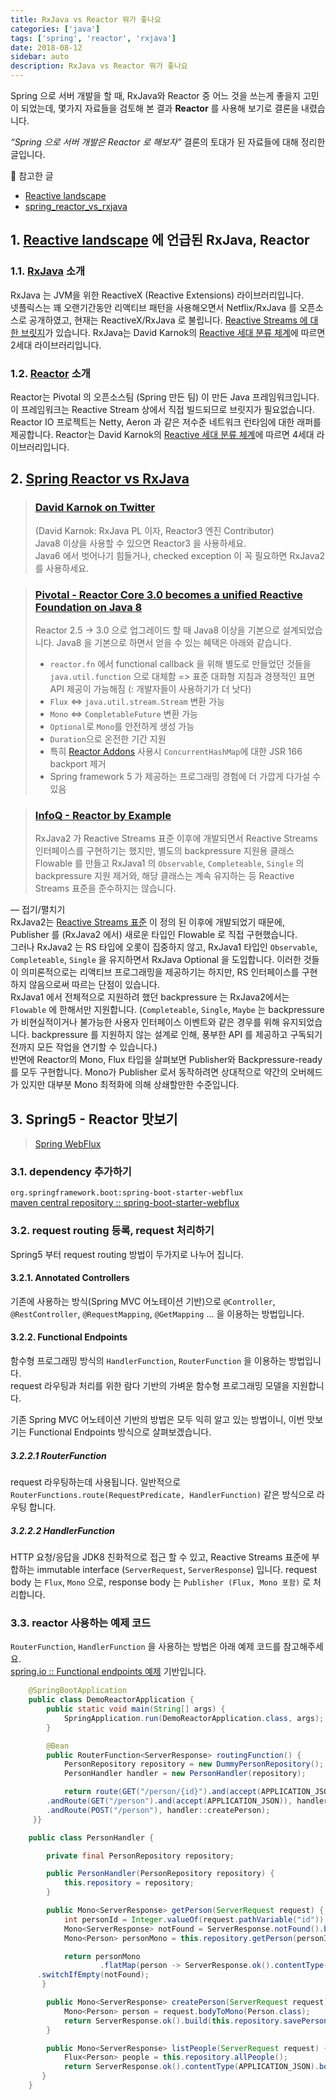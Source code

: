 ```yaml
---
title: RxJava vs Reactor 뭐가 좋나요
categories: ['java']
tags: ['spring', 'reactor', 'rxjava']
date: 2018-08-12
sidebar: auto
description: RxJava vs Reactor 뭐가 좋나요
---
```

Spring 으로 서버 개발을 할 때, RxJava와 Reactor 중 어느 것을 쓰는게 좋을지 고민이 되었는데, 몇가지 자료들을 검토해 본 결과 **Reactor** 를 사용해 보기로 결론을 내렸습니다.

_“Spring 으로 서버 개발은 Reactor 로 해보자”_ 결론의 토대가 된 자료들에 대해 정리한 글입니다.

📝 참고한 글

*   [Reactive landscape](https://spring.io/blog/2016/06/07/notes-on-reactive-programming-part-i-the-reactive-landscape)
*   [spring_reactor_vs_rxjava](https://www.reddit.com/r/java/comments/6acxe3/spring_reactor_vs_rxjava/)

## 1. [Reactive landscape](https://spring.io/blog/2016/06/07/notes-on-reactive-programming-part-i-the-reactive-landscape) 에 언급된 RxJava, Reactor

### 1.1. [RxJava](https://github.com/ReactiveX/RxJava/wiki) 소개

RxJava 는 JVM을 위한 ReactiveX (Reactive Extensions) 라이브러리입니다.  
넷플릭스는 꽤 오랜기간동안 리액티브 패턴을 사용해오면서 Netflix/RxJava 를 오픈소스로 공개하였고, 현재는 ReactiveX/RxJava 로 불립니다. [Reactive Streams 에 대한 브릿지](https://github.com/ReactiveX/RxJavaReactiveStreams)가 있습니다. RxJava는 David Karnok의 [Reactive 세대 분류 체계](https://akarnokd.blogspot.co.uk/2016/03/operator-fusion-part-1.html)에 따르면 2세대 라이브러리입니다.

### 1.2. [Reactor](https://projectreactor.io/) 소개

Reactor는 Pivotal 의 오픈소스팀 (Spring 만든 팀) 이 만든 Java 프레임워크입니다. 이 프레임워크는 Reactive Stream 상에서 직접 빌드되므로 브릿지가 필요없습니다. Reactor IO 프로젝트는 Netty, Aeron 과 같은 저수준 네트워크 런타임에 대한 래퍼를 제공합니다. Reactor는 David Karnok의 [Reactive 세대 분류 체계](https://akarnokd.blogspot.co.uk/2016/03/operator-fusion-part-1.html)에 따르면 4세대 라이브러리입니다.

## 2. [Spring Reactor vs RxJava](https://www.reddit.com/r/java/comments/6acxe3/spring_reactor_vs_rxjava/)

> ### [David Karnok on Twitter](https://twitter.com/akarnokd/status/774590596740685824?ref_src=twsrc%5Etfw)
> 
> (David Karnok: RxJava PL 이자, Reactor3 엔진 Contributor)  
> Java8 이상을 사용할 수 있으면 Reactor3 을 사용하세요.  
> Java6 에서 벗어나기 힘들거나, checked exception 이 꼭 필요하면 RxJava2 를 사용하세요.

> ### [Pivotal - Reactor Core 3.0 becomes a unified Reactive Foundation on Java 8](https://spring.io/blog/2016/03/11/reactor-core-3-0-becomes-a-unified-reactive-foundation-on-java-8)
> 
> Reactor 2.5 -> 3.0 으로 업그레이드 할 때 Java8 이상을 기본으로 설계되었습니다. Java8 을 기본으로 하면서 얻을 수 있는 혜택은 아래와 같습니다.
> 
> *   `reactor.fn` 에서 functional callback 을 위해 별도로 만들었던 것들을 `java.util.function` 으로 대체함 => 표준 대화형 지침과 경쟁적인 표면 API 제공이 가능해짐 (: 개발자들이 사용하기가 더 낫다)
> *   `Flux` <=> `java.util.stream.Stream` 변환 가능
> *   `Mono` <=> `CompletableFuture` 변환 가능
> *   `Optional`로 `Mono`를 안전하게 생성 가능
> *   `Duration`으로 온전한 기간 지원
> *   특히 [Reactor Addons](https://github.com/reactor/reactor-addons) 사용시 `ConcurrentHashMap`에 대한 JSR 166 backport 제거
> *   Spring framework 5 가 제공하는 프로그래밍 경험에 더 가깝게 다가설 수 있음

> ### [InfoQ - Reactor by Example](https://www.infoq.com/articles/reactor-by-example)
> 
> RxJava2 가 Reactive Streams 표준 이후에 개발되면서 Reactive Streams 인터페이스를 구현하기는 했지만, 별도의 backpressure 지원용 클래스 Flowable 를 만들고 RxJava1 의 `Observable`, `Completeable`, `Single` 의 backpressure 지원 제거와, 해당 클래스는 계속 유지하는 등 Reactive Streams 표준을 준수하지는 않습니다.

— 접기/펼치기  
RxJava2는 [Reactive Streams 표준](http://www.reactive-streams.org/) 이 정의 된 이후에 개발되었기 때문에, Publisher 를 (RxJava2 에서) 새로운 타입인 Flowable 로 직접 구현했습니다.  
그러나 RxJava2 는 RS 타입에 오롯이 집중하지 않고, RxJava1 타입인 `Observable`, `Completeable`, `Single` 을 유지하면서 RxJava Optional 을 도입합니다. 이러한 것들이 의미론적으로는 리액티브 프로그래밍을 제공하기는 하지만, RS 인터페이스를 구현하지 않음으로써 따르는 단점이 있습니다.  
RxJava1 에서 전체적으로 지원하려 했던 backpressure 는 RxJava2에서는 `Flowable` 에 한해서만 지원합니다. (`Completeable`, `Single`, `Maybe` 는 backpressure 가 비현실적이거나 불가능한 사용자 인터페이스 이벤트와 같은 경우를 위해 유지되었습니다. backpressure 를 지원하지 않는 설계로 인해, 풍부한 API 를 제공하고 구독되기 전까지 모든 작업을 연기할 수 있습니다.)  
반면에 Reactor의 Mono, Flux 타입을 살펴보면 Publisher와 Backpressure-ready를 모두 구현합니다. Mono가 Publisher 로서 동작하려면 상대적으로 약간의 오버헤드가 있지만 대부분 Mono 최적화에 의해 상쇄할만한 수준입니다.

## 3. Spring5 - Reactor 맛보기

> [Spring WebFlux](https://docs.spring.io/spring/docs/current/spring-framework-reference/web-reactive.html#webflux)

### 3.1. dependency 추가하기

`org.springframework.boot:spring-boot-starter-webflux`  
[maven central repository :: spring-boot-starter-webflux](https://mvnrepository.com/artifact/org.springframework.boot/spring-boot-starter-webflux/2.0.4.RELEASE)

### 3.2. request routing 등록, request 처리하기

Spring5 부터 request routing 방법이 두가지로 나누어 집니다.

#### 3.2.1. Annotated Controllers

기존에 사용하는 방식(Spring MVC 어노테이션 기반)으로 `@Controller`, `@RestController`, `@RequestMapping`, `@GetMapping` … 을 이용하는 방법입니다.

#### 3.2.2. Functional Endpoints

함수형 프로그래밍 방식의 `HandlerFunction`, `RouterFunction` 을 이용하는 방법입니다.  
request 라우팅과 처리를 위한 람다 기반의 가벼운 함수형 프로그래밍 모델을 지원합니다.

기존 Spring MVC 어노테이션 기반의 방법은 모두 익히 알고 있는 방법이니, 이번 맛보기는 Functional Endpoints 방식으로 살펴보겠습니다.

##### 3.2.2.1 RouterFunction

request 라우팅하는데 사용됩니다. 일반적으로 `RouterFunctions.route(RequestPredicate, HandlerFunction)` 같은 방식으로 라우팅 합니다.

##### 3.2.2.2 HandlerFunction

HTTP 요청/응답을 JDK8 친화적으로 접근 할 수 있고, Reactive Streams 표준에 부합하는 immutable interface (`ServerRequest`, `ServerResponse`) 입니다. request body 는 `Flux`, `Mono` 으로, response body 는 `Publisher (Flux, Mono 포함)` 로 처리합니다.

### 3.3. reactor 사용하는 예제 코드

`RouterFunction`, `HandlerFunction` 을 사용하는 방법은 아래 예제 코드를 참고해주세요.  
[spring.io :: Functional endpoints 예제](https://spring.io/blog/2016/09/22/new-in-spring-5-functional-web-framework) 기반입니다.

```java
    @SpringBootApplication  
    public class DemoReactorApplication {  
        public static void main(String[] args) {  
            SpringApplication.run(DemoReactorApplication.class, args);  
        }

        @Bean  
        public RouterFunction<ServerResponse> routingFunction() {  
            PersonRepository repository = new DummyPersonRepository();  
            PersonHandler handler = new PersonHandler(repository);  

            return route(GET("/person/{id}").and(accept(APPLICATION_JSON)), handler::getPerson)  
        .andRoute(GET("/person").and(accept(APPLICATION_JSON)), handler::listPeople)  
        .andRoute(POST("/person"), handler::createPerson);  
     }}

    public class PersonHandler {  

        private final PersonRepository repository;  

        public PersonHandler(PersonRepository repository) {  
            this.repository = repository;  
        }

        public Mono<ServerResponse> getPerson(ServerRequest request) {  
            int personId = Integer.valueOf(request.pathVariable("id"));  
            Mono<ServerResponse> notFound = ServerResponse.notFound().build();  
            Mono<Person> personMono = this.repository.getPerson(personId);  

            return personMono  
                    .flatMap(person -> ServerResponse.ok().contentType(APPLICATION_JSON).body(fromObject(person)))  
      .switchIfEmpty(notFound);  
       }  

        public Mono<ServerResponse> createPerson(ServerRequest request) {  
            Mono<Person> person = request.bodyToMono(Person.class);  
            return ServerResponse.ok().build(this.repository.savePerson(person));  
        }  

        public Mono<ServerResponse> listPeople(ServerRequest request) {  
            Flux<Person> people = this.repository.allPeople();  
            return ServerResponse.ok().contentType(APPLICATION_JSON).body(people, Person.class);  
       }  
    }
```